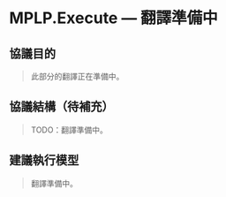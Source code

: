 ﻿---
version: v1.0.0
status: frozen
releaseDate: 2025-06-28
source: MPLP
license: MIT
---
# MPLP.Execute — 翻譯準備中

## 協議目的
> 此部分的翻譯正在準備中。

## 協議結構（待補充）
> TODO：翻譯準備中。

## 建議執行模型
> 翻譯準備中。